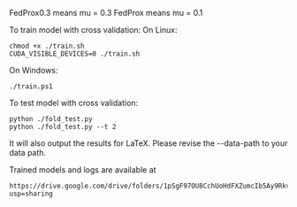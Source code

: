 FedProx0.3 means mu = 0.3
FedProx means mu = 0.1

To train model with cross validation:
On Linux: 

    chmod +x ./train.sh
    CUDA_VISIBLE_DEVICES=0 ./train.sh

On Windows:

    ./train.ps1

To test model with cross validation:

    python ./fold_test.py
    python ./fold_test.py --t 2
It will also output the results for LaTeX.
Please revise the --data-path to your data path.

Trained models and logs are available at

    https://drive.google.com/drive/folders/1pSgF97OU8CchUoHdFXZumcIb5Ay9Rkvu?usp=sharing
